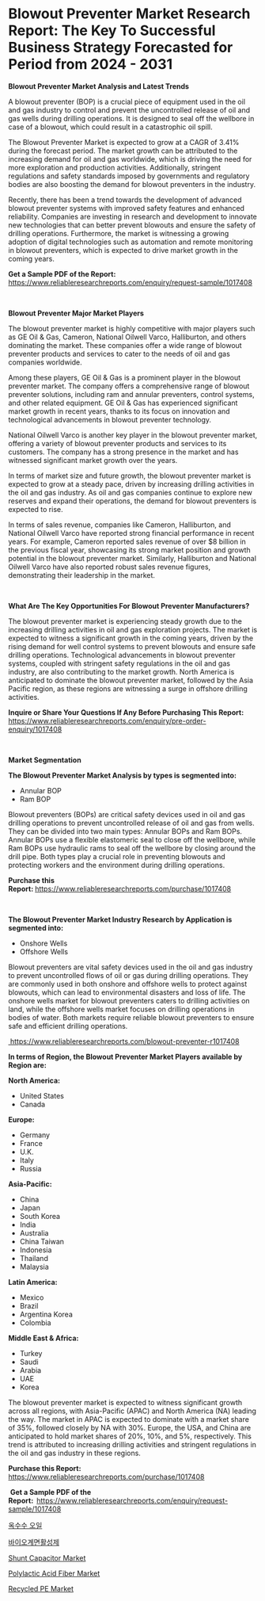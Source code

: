 <p><h1>Blowout Preventer Market Research Report: The Key To Successful Business Strategy Forecasted for Period from 2024 - 2031</h1></p><p><strong>Blowout Preventer Market Analysis and Latest Trends</strong></p>
<p><p>A blowout preventer (BOP) is a crucial piece of equipment used in the oil and gas industry to control and prevent the uncontrolled release of oil and gas wells during drilling operations. It is designed to seal off the wellbore in case of a blowout, which could result in a catastrophic oil spill.</p><p>The Blowout Preventer Market is expected to grow at a CAGR of 3.41% during the forecast period. The market growth can be attributed to the increasing demand for oil and gas worldwide, which is driving the need for more exploration and production activities. Additionally, stringent regulations and safety standards imposed by governments and regulatory bodies are also boosting the demand for blowout preventers in the industry.</p><p>Recently, there has been a trend towards the development of advanced blowout preventer systems with improved safety features and enhanced reliability. Companies are investing in research and development to innovate new technologies that can better prevent blowouts and ensure the safety of drilling operations. Furthermore, the market is witnessing a growing adoption of digital technologies such as automation and remote monitoring in blowout preventers, which is expected to drive market growth in the coming years.</p></p>
<p><strong>Get a Sample PDF of the Report:&nbsp;</strong> <a href="https://www.reliableresearchreports.com/enquiry/request-sample/1017408">https://www.reliableresearchreports.com/enquiry/request-sample/1017408</a></p>
<p>&nbsp;</p>
<p><strong>Blowout Preventer Major Market Players</strong></p>
<p><p>The blowout preventer market is highly competitive with major players such as GE Oil & Gas, Cameron, National Oilwell Varco, Halliburton, and others dominating the market. These companies offer a wide range of blowout preventer products and services to cater to the needs of oil and gas companies worldwide.</p><p>Among these players, GE Oil & Gas is a prominent player in the blowout preventer market. The company offers a comprehensive range of blowout preventer solutions, including ram and annular preventers, control systems, and other related equipment. GE Oil & Gas has experienced significant market growth in recent years, thanks to its focus on innovation and technological advancements in blowout preventer technology.</p><p>National Oilwell Varco is another key player in the blowout preventer market, offering a variety of blowout preventer products and services to its customers. The company has a strong presence in the market and has witnessed significant market growth over the years.</p><p>In terms of market size and future growth, the blowout preventer market is expected to grow at a steady pace, driven by increasing drilling activities in the oil and gas industry. As oil and gas companies continue to explore new reserves and expand their operations, the demand for blowout preventers is expected to rise.</p><p>In terms of sales revenue, companies like Cameron, Halliburton, and National Oilwell Varco have reported strong financial performance in recent years. For example, Cameron reported sales revenue of over $8 billion in the previous fiscal year, showcasing its strong market position and growth potential in the blowout preventer market. Similarly, Halliburton and National Oilwell Varco have also reported robust sales revenue figures, demonstrating their leadership in the market.</p></p>
<p>&nbsp;</p>
<p><strong>What Are The Key Opportunities For Blowout Preventer Manufacturers?</strong></p>
<p><p>The blowout preventer market is experiencing steady growth due to the increasing drilling activities in oil and gas exploration projects. The market is expected to witness a significant growth in the coming years, driven by the rising demand for well control systems to prevent blowouts and ensure safe drilling operations. Technological advancements in blowout preventer systems, coupled with stringent safety regulations in the oil and gas industry, are also contributing to the market growth. North America is anticipated to dominate the blowout preventer market, followed by the Asia Pacific region, as these regions are witnessing a surge in offshore drilling activities.</p></p>
<p><strong>Inquire or Share Your Questions If Any Before Purchasing This Report:</strong> <a href="https://www.reliableresearchreports.com/enquiry/pre-order-enquiry/1017408">https://www.reliableresearchreports.com/enquiry/pre-order-enquiry/1017408</a></p>
<p>&nbsp;</p>
<p><strong>Market Segmentation</strong></p>
<p><strong>The Blowout Preventer Market Analysis by types is segmented into:</strong></p>
<p><ul><li>Annular BOP</li><li>Ram BOP</li></ul></p>
<p><p>Blowout preventers (BOPs) are critical safety devices used in oil and gas drilling operations to prevent uncontrolled release of oil and gas from wells. They can be divided into two main types: Annular BOPs and Ram BOPs. Annular BOPs use a flexible elastomeric seal to close off the wellbore, while Ram BOPs use hydraulic rams to seal off the wellbore by closing around the drill pipe. Both types play a crucial role in preventing blowouts and protecting workers and the environment during drilling operations.</p></p>
<p><strong>Purchase this Report:&nbsp;</strong><a href="https://www.reliableresearchreports.com/purchase/1017408">https://www.reliableresearchreports.com/purchase/1017408</a></p>
<p>&nbsp;</p>
<p><strong>The Blowout Preventer Market Industry Research by Application is segmented into:</strong></p>
<p><ul><li>Onshore Wells</li><li>Offshore Wells</li></ul></p>
<p><p>Blowout preventers are vital safety devices used in the oil and gas industry to prevent uncontrolled flows of oil or gas during drilling operations. They are commonly used in both onshore and offshore wells to protect against blowouts, which can lead to environmental disasters and loss of life. The onshore wells market for blowout preventers caters to drilling activities on land, while the offshore wells market focuses on drilling operations in bodies of water. Both markets require reliable blowout preventers to ensure safe and efficient drilling operations.</p></p>
<p><a href="https://www.reliableresearchreports.com/blowout-preventer-r1017408">&nbsp;https://www.reliableresearchreports.com/blowout-preventer-r1017408</a></p>
<p><strong>In terms of Region, the Blowout Preventer Market Players available by Region are:</strong></p>
<p>
    <p> <strong> North America: </strong>
        <ul>
            <li>United States</li>
            <li>Canada</li>
        </ul>
        </p> 
    <p> <strong> Europe: </strong>
        <ul>
            <li>Germany</li>
            <li>France</li>
            <li>U.K.</li>
            <li>Italy</li>
            <li>Russia</li>
        </ul>
        </p> 
    <p> <strong> Asia-Pacific: </strong>
        <ul>
            <li>China</li>
            <li>Japan</li>
            <li>South Korea</li>
            <li>India</li>
            <li>Australia</li>
            <li>China Taiwan</li>
            <li>Indonesia</li>
            <li>Thailand</li>
            <li>Malaysia</li>
        </ul>
        </p> 
    <p> <strong> Latin America: </strong>
        <ul>
            <li>Mexico</li>
            <li>Brazil</li>
            <li>Argentina Korea</li>
            <li>Colombia</li>
        </ul>
        </p> 
    <p> <strong> Middle East & Africa: </strong>
        <ul>
            <li>Turkey</li>
            <li>Saudi</li>
            <li>Arabia</li>
            <li>UAE</li>
            <li>Korea</li>
        </ul>
    </p>
    </p>
<p><p>The blowout preventer market is expected to witness significant growth across all regions, with Asia-Pacific (APAC) and North America (NA) leading the way. The market in APAC is expected to dominate with a market share of 35%, followed closely by NA with 30%. Europe, the USA, and China are anticipated to hold market shares of 20%, 10%, and 5%, respectively. This trend is attributed to increasing drilling activities and stringent regulations in the oil and gas industry in these regions.</p></p>
<p><strong>Purchase this Report: </strong><a href="https://www.reliableresearchreports.com/purchase/1017408">https://www.reliableresearchreports.com/purchase/1017408</a></p>
<p>&nbsp;<strong>Get a Sample PDF of the Report:&nbsp;&nbsp;</strong><a href="https://www.reliableresearchreports.com/enquiry/request-sample/1017408">https://www.reliableresearchreports.com/enquiry/request-sample/1017408</a></p>
<p><strong></strong></p>
<p><p><a href="https://github.com/vsckjg50460/Market-Research-Report-List-1/blob/main/794854519550.md">옥수수 오일</a></p><p><a href="https://github.com/akzkkws047661437/Market-Research-Report-List-1/blob/main/464783319549.md">바이오계면활성제</a></p><p><a href="https://github.com/lubmix/Market-Research-Report-List-2/blob/main/shunt-capacitor-market.md">Shunt Capacitor Market</a></p><p><a href="https://issuu.com/reportprime-2/docs/polylactic-acid-fiber-market-size-2030.pptx">Polylactic Acid Fiber Market</a></p><p><a href="https://issuu.com/reportprime-2/docs/recycled-pe-market-size-2030.pptx">Recycled PE Market</a></p></p>
